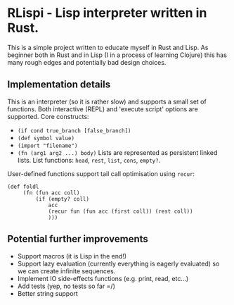 # RLispi - Lisp interpreter written in Rust.

This is a simple project written to educate myself in Rust and Lisp.
As beginner both in Rust and in Lisp (I in a process of learning Clojure) this has many rough edges and potentially bad design choices.

## Implementation details
This is an interpreter (so it is rather slow) and supports a small set of functions.
Both interactive (REPL) and 'execute script' options are supported.
Core constructs: 
- `(if cond true_branch [false_branch])`
- `(def symbol value)`
- `(import "filename")`
- `(fn (arg1 arg2 ...) body)`
Lists are represented as persistent linked lists.
List functions: `head`, `rest`, `list`, `cons`, `empty?`.

User-defined functions support tail call optimisation using `recur`:
```
(def foldl
     (fn (fun acc coll)
         (if (empty? coll)
             acc
             (recur fun (fun acc (first coll)) (rest coll))
             )))
```

## Potential further improvements
- Support macros (it is Lisp in the end!)
- Support lazy evaluation (currently everything is eagerly evaluated) so we can create infinite sequences.
- Implement IO side-effects functions (e.g. print, read, etc...)
- Add tests (yep, no tests so far =/)
- Better string support
